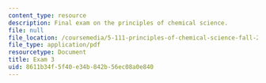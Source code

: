```yaml
---
content_type: resource
description: Final exam on the principles of chemical science.
file: null
file_location: /coursemedia/5-111-principles-of-chemical-science-fall-2008/8611b34f5f40e34b842b56ec08a0e840_Exam3_FA08.pdf
file_type: application/pdf
resourcetype: Document
title: Exam 3
uid: 8611b34f-5f40-e34b-842b-56ec08a0e840
---
```

